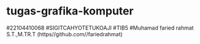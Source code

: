 # tugas-grafika-komputer
#22104410068
#SIGITCAHYOTETUKOAJI
#TIB5
#Muhamad faried rahmat S.T.,M.TR.T (https//github.com//fariedrahmat)

